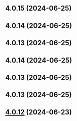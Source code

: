 ## 4.0.15 (2024-06-25)



## 4.0.14 (2024-06-25)



## 4.0.13 (2024-06-25)



## 4.0.14 (2024-06-25)



## 4.0.13 (2024-06-25)



## 4.0.13 (2024-06-25)



## [4.0.12](https://github.com/revolist/revogrid/compare/v3.5.2...v4.0.12) (2024-06-23)



